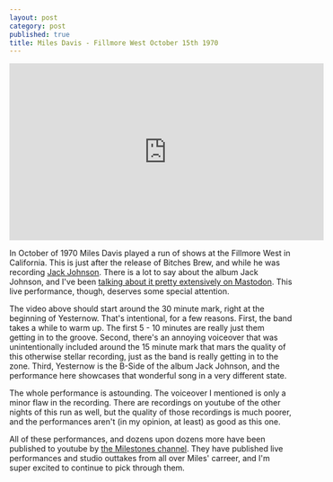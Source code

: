 ```yaml
---
layout: post
category: post
published: true
title: Miles Davis - Fillmore West October 15th 1970
---
```

<iframe width="560" height="315" src="https://www.youtube.com/embed/noQbHkPBNvk?t=27m29s" frameborder="0" allowfullscreen></iframe>

In October of 1970 Miles Davis played a run of shows at the Fillmore West in California. This is just after the release of Bitches Brew, and while he was recording [Jack Johnson](https://vimeo.com/59238431). There is a lot to say about the album Jack Johnson, and I've been [talking about it pretty extensively on Mastodon](https://cybre.space/@ajr/810520). This live performance, though, deserves some special attention. 

The video above should start around the 30 minute mark, right at the beginning of Yesternow. That's intentional, for a few reasons. First, the band takes a while to warm up. The first 5 - 10 minutes are really just them getting in to the groove. Second, there's an annoying voiceover that was unintentionally included around the 15 minute mark that mars the quality of this otherwise stellar recording, just as the band is really getting in to the zone. Third, Yesternow is the B-Side of the album Jack Johnson, and the performance here showcases that wonderful song in a very different state. 

The whole performance is astounding. The voiceover I mentioned is only a minor flaw in the recording. There are recordings on youtube of the other nights of this run as well, but the quality of those recordings is much poorer, and the performances aren't (in my opinion, at least) as good as this one. 

All of these performances, and dozens upon dozens more have been published to youtube by [the Milestones channel](https://www.youtube.com/channel/UCrWdmFiEms9vUgrgUVhF0Fg). They have published live performances and studio outtakes from all over Miles' carreer, and I'm super excited to continue to pick through them.
